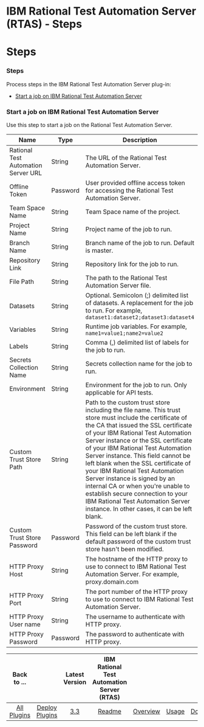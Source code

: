 
IBM Rational Test Automation Server (RTAS) - Steps
==================================================

# Steps


### Steps




Process steps in the IBM Rational Test Automation Server plug-in:

* [Start a job on IBM Rational Test Automation Server](#start_job)


### Start a job on IBM Rational Test Automation Server

Use this step to start a job on the Rational Test Automation Server.


| Name | Type | Description                                                                                                          | Required |
| ---- | ---- | -------------------------------------------------------------------------------------------------------------------- | -------- |
| Rational Test Automation Server URL | String | The URL of the Rational Test Automation Server. | Yes |
| Offline Token | Password | User provided offline access token for accessing the Rational Test Automation Server. | Yes |
| Team Space Name | String | Team Space name of the project. | Yes |
| Project Name | String | Project name of the job to run. | Yes |
| Branch Name | String | Branch name of the job to run. Default is master. | No |
| Repository Link | String | Repository link for the job to run. | No |
| File Path | String | The path to the Rational Test Automation Server file. | Yes |
| Datasets | String | Optional. Semicolon (;) delimited list of datasets. A replacement for the job to run. For example, `dataset1:dataset2;dataset3:dataset4` | No |
| Variables | String | Runtime job variables. For example, `name1=value1;name2=value2` | No |
| Labels | String | Comma (,) delimited list of labels for the job to run. | No |
| Secrets Collection Name | String | Secrets collection name for the job to run. | No |
| Environment | String | Environment for the job to run. Only applicable for API tests. | No |
| Custom Trust Store Path | String | Path to the custom trust store including the file name. This trust store must include the certificate of the CA that issued the SSL certificate of your IBM Rational Test Automation Server instance or the SSL certificate of your IBM Rational Test Automation Server instance. This field cannot be left blank when the SSL certificate of your IBM Rational Test Automation Server instance is signed by an internal CA or when you're unable to establish secure connection to your IBM Rational Test Automation Server instance. In other cases, it can be left blank. | No |
| Custom Trust Store Password | Password | Password of the custom trust store. This field can be left blank if the default password of the custom trust store hasn't been modified. | No |
| HTTP Proxy Host | String | The hostname of the HTTP proxy to use to connect to IBM Rational Test Automation Server. For example, proxy.domain.com | No |
| HTTP Proxy Port | String | The port number of the HTTP proxy to use to connect to IBM Rational Test Automation Server. | No |
| HTTP Proxy User name | String | The username to authenticate with HTTP proxy. | No |
| HTTP Proxy Password | Password | The password to authenticate with HTTP proxy. | No |


|Back to ...||Latest Version|IBM Rational Test Automation Server (RTAS) ||||
| :---: | :---: | :---: | :---: | :---: | :---: | :---: |
|[All Plugins](../../index.md)|[Deploy Plugins](../README.md)|[3.3](https://raw.githubusercontent.com/UrbanCode/IBM-UCD-PLUGINS/main/files/RTAS-UCD/RTAS-UCD-3.3.zip)|[Readme](README.md)|[Overview](overview.md)|[Usage](usage.md)|[Downloads](downloads.md)|

